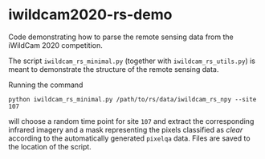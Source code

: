 # iwildcam2020-rs-demo
Code demonstrating how to parse the remote sensing data from the iWildCam 2020 competition.

The script `iwildcam_rs_minimal.py` (together with `iwildcam_rs_utils.py`) is meant to demonstrate the structure of the remote sensing data. 

Running the command
```
python iwildcam_rs_minimal.py /path/to/rs/data/iwildcam_rs_npy --site 107
```
will choose a random time point for site `107` and extract the corresponding infrared imagery and a mask representing the pixels classified as *clear* according to the automatically generated `pixelqa` data. Files are saved to the location of the script. 

